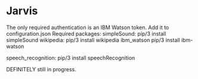# Jarvis
 The only required authentication is an IBM Watson token. Add it to configuration.json
 Required packages:
  simpleSound:
   pip/3 install simpleSound
  wikipedia:
   pip/3 install wikipedia
  ibm_watson
   pip/3 install ibm-watson
  
  speech_recognition:
   pip/3 install speechRecognition
  
 
 DEFINITELY still in progress.
